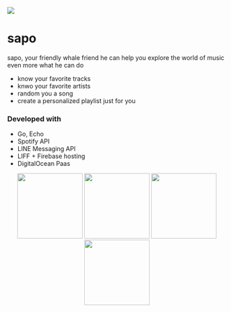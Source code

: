 <p align="left">
  <a href="https://lin.ee/mZkpHbg">
    <img src="https://img.shields.io/badge/@266tzacy-%231ED760.svg?&style=for-the-badge&logo=line&logoColor=white" />
  </a>
</p>

# sapo

sapo, your friendly whale friend
he can help you explore the world of music even more
what he can do

- know your favorite tracks
- knwo your favorite artists
- random you a song
- create a personalized playlist just for you

### Developed with

- Go, Echo
- Spotify API
- LINE Messaging API
- LIFF + Firebase hosting
- DigitalOcean Paas

<p align="center">
  <img src="https://user-images.githubusercontent.com/47117776/99313446-7bd8be80-2857-11eb-8ac5-c04919ead674.jpg" width=150 />
  <img src="https://user-images.githubusercontent.com/47117776/99313726-f99cca00-2857-11eb-8aec-b1a40dceb956.jpg" width=150 />
  <img src="https://user-images.githubusercontent.com/47117776/99313452-7e3b1880-2857-11eb-9deb-0192a1d77c00.jpg" width=150 />
  <img src="https://user-images.githubusercontent.com/47117776/99314836-a0359a80-2859-11eb-91c9-90f5b2b66850.jpg" width=150 />
</p>
